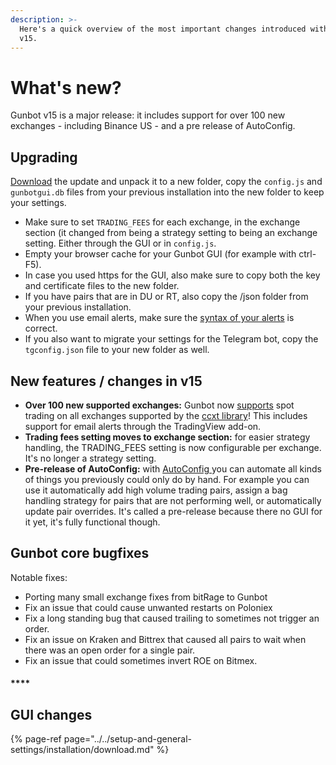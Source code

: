 ```yaml
---
description: >-
  Here's a quick overview of the most important changes introduced with Gunbot
  v15.
---
```


# What's new?

Gunbot v15 is a major release: it includes support for over 100 new exchanges - including Binance US - and a pre release of AutoConfig. 

## **Upgrading**

[Download](../../setup-and-general-settings/installation/download.md) the update and unpack it to a new folder, copy the `config.js` and `gunbotgui.db` files from your previous installation into the new folder to keep your settings.

* Make sure to set `TRADING_FEES` for each exchange, in the exchange section \(it changed from being a strategy setting to being an exchange setting. Either through the GUI or in `config.js`.
* Empty your browser cache for your Gunbot GUI \(for example with ctrl-F5\).
* In case you used https for the GUI, also make sure to copy both the key and certificate files to the new folder.
* If you have pairs that are in DU or RT, also copy the /json folder from your previous installation.
* When you use email alerts, make sure the [syntax of your alerts](../../setup-and-general-settings/preferences/tradingview-add-on.md#alert-message-contents) is correct.
* If you also want to migrate your settings for the Telegram bot, copy the `tgconfig.json` file to your new folder as well.

## New features / changes in v15

* **Over 100 new supported exchanges:** Gunbot now [supports](../supported-exchanges.md) spot trading on all exchanges supported by the [ccxt library](https://github.com/ccxt/ccxt/wiki/Exchange-Markets)! This includes support for email alerts through the TradingView add-on.
* **Trading fees setting moves to exchange section:** for easier strategy handling, the TRADING\_FEES setting is now configurable per exchange. It's no longer a strategy setting.
* **Pre-release of AutoConfig:** with [AutoConfig ](../../how-to-work-with-gunbot/autoconfig.md)you can automate all kinds of things you previously could only do by hand. For example you can use it automatically add high volume trading pairs, assign a bag handling strategy for pairs that are not performing well, or automatically update pair overrides. It's called a pre-release because there no GUI for it yet, it's fully functional though.

## **Gunbot core bugfixes**

Notable fixes:

* Porting many small exchange fixes from bitRage to Gunbot
* Fix an issue that could cause unwanted restarts on Poloniex
* Fix a long standing bug that caused trailing to sometimes not trigger an order.
* Fix an issue on Kraken and Bittrex that caused all pairs to wait when there was an open order for a single pair.
* Fix an issue that could sometimes invert ROE on Bitmex.

#### \*\*\*\*

## GUI changes

{% page-ref page="../../setup-and-general-settings/installation/download.md" %}

